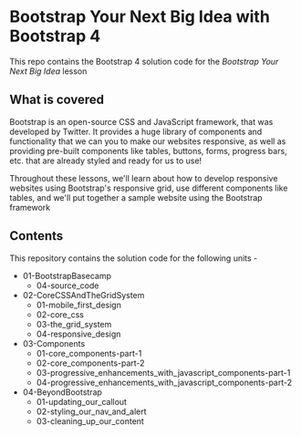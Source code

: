 # Bootstrap Your Next Big Idea with Bootstrap 4

This repo contains the Bootstrap 4 solution code for the *Bootstrap Your Next Big Idea* lesson

## What is covered

Bootstrap is an open-source CSS and JavaScript framework, that was developed by Twitter. It provides a huge library of components and functionality that we can you to make our websites responsive, as well as providing pre-built components like tables, buttons, forms, progress bars, etc. that are already styled and ready for us to use!

Throughout these lessons, we'll learn about how to develop responsive websites using Bootstrap's responsive grid, use different components like tables, and we'll put together a sample website using the Bootstrap framework

## Contents

This repository contains the solution code for the following units -

- 01-BootstrapBasecamp
  - 04-source_code
- 02-CoreCSSAndTheGridSystem
  - 01-mobile_first_design
  - 02-core_css
  - 03-the_grid_system
  - 04-responsive_design
- 03-Components
  - 01-core_components-part-1
  - 02-core_components-part-2
  - 03-progressive_enhancements_with_javascript_components-part-1
  - 04-progressive_enhancements_with_javascript_components-part-2
- 04-BeyondBootstrap
  - 01-updating_our_callout
  - 02-styling_our_nav_and_alert
  - 03-cleaning_up_our_content
